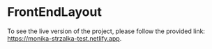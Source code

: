 # FrontEndLayout

To see the live version of the project, please follow the provided link: https://monika-strzalka-test.netlify.app. 

